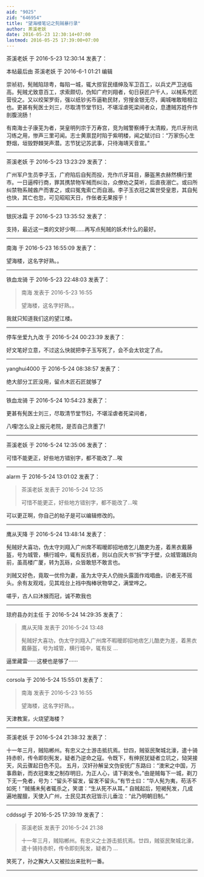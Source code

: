 ```yaml
---
aid: "9025"
zid: "646954"
title: "望海楼笔记之髡贼暴行录"
author: 茶溪老妖
date: 2016-05-23 12:30:14+07:00
lastmod: 2016-05-25 17:39:00+07:00
---
```


茶溪老妖 于 2016-5-23 12:30:14 发表了：

本帖最后由 茶溪老妖 于 2016-6-1 01:21 编辑

崇祯初，髡贼陷琼粤，每陷一城，辄大掠官民缙绅及军卫百工，以兵丈严卫送临高。髡贼尤致意百工，求索颇切，伪知广府刘翔者，旬日获匠户千人，以械系充匠营役之。又以绞架罗街，强以纸钞劣币逼勒民财，穷搜金银无尽，阖城唯敢暗相泣也。更甚有髡医士刘三，尽取清节堂节妇，不堪淫虐死梁间者众，息遭贼苏姓仵作剖腹浣肠！

有南海士子康芜为者，哭皇明列宗于万寿宫，竞为贼警察缚于太清殿，充爪牙刑讯习练之用，惨声三里可闻。志士黄禀昆时陷于紫明楼，闻之赋讨曰：“万家伤心生野烟，垣毁野棘哭声潜。志节犹记苏武事，只待海靖天音宣。”

---

茶溪老妖 于 2016-5-23 13:23:29 发表了：

广州军户生员李子玉，广府陷后自髡而投，充作爪牙耳目，藤盔黑衣赫然横行里市。一日逼榨行商，罪其携禁物军械而纠治，众僚劝之莫听，后直夜溺亡。或曰所纠禁物系贼酋产而害之，或曰冤鬼索亡而自溺。李子玉衣冠之属世受皇恩，其自髡也快，其亡也忽，可见昭昭天日，作伥者无果报乎！

---

银灰冰霜 于 2016-5-23 13:35:52 发表了：

支持，最近这一类的文好少啊……再写点髡贼的妖术什么的最好。

---

南海 于 2016-5-23 16:55:09 发表了：

望海楼，这名字好熟。。

---

铁血龙骑 于 2016-5-23 22:48:03 发表了：

> 南海 发表于 2016-5-23 16:55
>
> 望海楼，这名字好熟。。

我就只知道我们这的望江楼。

---

停车坐爱九九改 于 2016-5-24 00:23:39 发表了：

好文笔好立意，不过这么快就把李子玉写死了，会不会太钦定了点。

---

yanghui4000 于 2016-5-24 08:38:57 发表了：

绝大部分工匠没用，留点木匠石匠就够了

---

铁血龙骑 于 2016-5-24 10:54:23 发表了：

更甚有髡医士刘三，尽取清节堂节妇，不堪淫虐者死梁间者，

八嘎!怎么没上报元老院，是否自己贪墨了!

---

茶溪老妖 于 2016-5-24 12:35:06 发表了：

可惜不能更正，好些地方错别字，都不能改了...唉

---

alarm 于 2016-5-24 13:01:02 发表了：

> 茶溪老妖 发表于 2016-5-24 12:35
>
> 可惜不能更正，好些地方错别字，都不能改了...唉

可以更正啊，你自己的帖子是可以编辑修改的。

---

鹰从天降 于 2016-5-24 13:48:14 发表了：

髡贼好大喜功，伪太守刘翔入广州席不暇暧即招地痞乞儿酷吏为差，着黑衣戴藤盔，号为城管，横行城中，辄有反抗者，则以白灰大书“拆”字于壁，众城管踊跃向前，虽高楼广厦，转为瓦砾，众皆敢怒不敢言也。

刘贼又好色，竟取一优伶为妻，虽为太守夫人仍抛头露面作戏唱曲，识者无不摇头。余有友观戏，见其戏台上裆中掏棒状物举之，满堂哗之。

嗟乎，古人曰沐猴而冠，诚不欺我也

---

琼府县办刘主任 于 2016-5-24 14:29:35 发表了：

> 鹰从天降 发表于 2016-5-24 13:48
>
> 髡贼好大喜功，伪太守刘翔入广州席不暇暧即招地痞乞儿酷吏为差，着黑衣戴藤盔，号为城管，横行城中，辄有反 ...

逼里藏雷······这梗也是够了······

---

corsola 于 2016-5-24 15:55:01 发表了：

> 南海 发表于 2016-5-23 16:55
>
> 望海楼，这名字好熟。。

天津教案，火烧望海楼？

---

茶溪老妖 于 2016-5-24 21:38:32 发表了：

十一年三月，贼陷郴州。有忠义之士游击抵抗焉。廿四，贼驱民聚城北濠，遣十骑持赤帜，传令即刻髡发，疑者乃逆命之寇。令既下，有绅民犹疑者立坑之，恸哭接天，风云骤起日色不见。 五月，汉奸孙解呈文伪安抚广东路曰：“澳宋之中国，万事鼎新，而衣冠束发之制存明旧，为正人心，请下剃发令。”由是贼每下一城，剃刀下无一免者，号为：“留头不留发，留发不留头。”有节士曰：“华人髡为夷，苟活不如死！”贼捕未髡者辄杀之，笑谓：“生从死不从耳。” 自贼起后，短褐髡发，几成遍地腥膻，天使入广州，士民见其衣冠皆示儿垂泣：“此乃明朝旧制。”

---

cddssgl 于 2016-5-25 17:39:19 发表了：

> 茶溪老妖 发表于 2016-5-24 21:38
>
> 十一年三月，贼陷郴州。有忠义之士游击抵抗焉。廿四，贼驱民聚城北濠，遣十骑持赤帜，传令即刻髡发，疑者乃 ...

笑死了，孙之獬大人又被拉出来批判一番。

---
